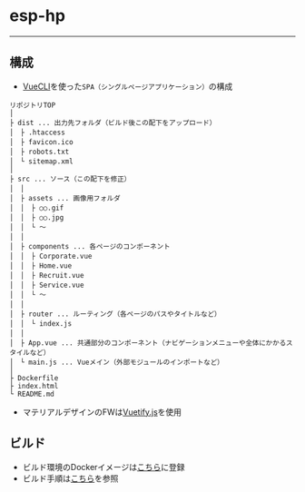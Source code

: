 # esp-hp
***

## 構成

- [VueCLI](https://jp.vuejs.org/v2/guide/installation.html#CLI)を使った`SPA（シングルページアプリケーション）`の構成
```
リポジトリTOP
│
├ dist ... 出力先フォルダ（ビルド後この配下をアップロード）
│　├ .htaccess
│　├ favicon.ico
│　├ robots.txt
│　└ sitemap.xml
│
├ src ... ソース（この配下を修正）
│　│
│　├ assets ... 画像用フォルダ
│　│　├ ○○.gif
│　│　├ ○○.jpg
│　│　└ ～
│　│
│　├ components ... 各ページのコンポーネント
│　│　├ Corporate.vue
│　│　├ Home.vue
│　│　├ Recruit.vue
│　│　├ Service.vue
│　│　└ ～
│　│
│　├ router ... ルーティング（各ページのパスやタイトルなど）
│　│　└ index.js
│　│
│　├ App.vue ... 共通部分のコンポーネント（ナビゲーションメニューや全体にかかるスタイルなど）
│　└ main.js ... Vueメイン（外部モジュールのインポートなど）
│
├ Dockerfile
├ index.html
└ README.md
```
- マテリアルデザインのFWは[Vuetify.js](https://vuetifyjs.com)を使用

## ビルド
- ビルド環境のDockerイメージは[こちら](https://hub.docker.com/r/espnishikawa/esp-hp-build/)に登録
- ビルド手順は[こちら](https://github.com/esp-nishikawa/esp-hp/wiki/build)を参照


